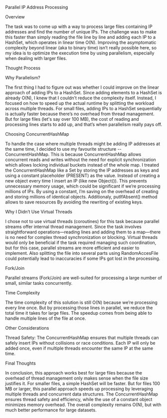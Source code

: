 Parallel IP Address Processing

Overview

The task was to come up with a way to process large files containing IP addresses and find the number of unique IPs. 
The challenge was to make this faster than simply reading the file line by line and adding each IP to a HashSet, which operates in linear time O(N). 
Improving the asymptomatic complexity beyond linear (aka to binary time) isn’t really possible here, so my idea is to optimize the execution time by using parallelism, especially when dealing with larger files.

Thought Process

Why Parallelism?

The first thing I had to figure out was whether I could improve on the linear approach of adding IPs to a HashSet. Since adding elements to a HashSet is already O(N), 
I knew that I couldn’t reduce the complexity itself. Instead, I focused on how to speed up the actual runtime by splitting the workload across multiple threads.
For small files, adding IPs to a HashSet sequentially is actually faster because there’s no overhead from thread management. But for large files (let's say over 100 MB),
the cost of reading and processing lines starts to add up, and that’s when parallelism really pays off.

Choosing ConcurrentHashMap

To handle the case where multiple threads might be adding IP addresses at the same time, I decided to use my favourite structure -- ConcurrentHashMap. 
This is because ConcurrentHashMap allows concurrent reads and writes without the need for explicit synchronization which allows locking individual buckets instead of the whole map.
I treated the ConcurrentHashMap like a Set by storing the IP addresses as keys and using a constant placeholder (PRESENT) as the value. 
Instead of creating a new object every time I insert an IP (like new Object()). This prevents unnecessary memory usage, which could be significant if we’re processing millions of IPs. 
By using a constant, I’m saving on the overhead of creating and storing millions of identical objects.
Additionaly, putIfAbsent() method allows to save resources By avoiding the rewriting of existing keys.

Why I Didn’t Use Virtual Threads

I chose not to use virtual threads (coroutines) for this task because parallel streams offer internal thread management.
Since the task involves straightforward operations—reading lines and adding them to a map—there is no need for complex thread synchronization or blocking.
Virtual threads would only be beneficial if the task required managing such coordination, but for this case, parallel streams are more efficient and easier to implement.
Also splitting the file into several parts using RandomAccesFile could potentially lead to inaccuracies if some IPs got lost in the processing.

Fork/Join

Parallel streams (Fork/Join) are well-suited for processing a large number of small, similar tasks concurrently.

Time Complexity

The time complexity of this solution is still O(N) because we’re processing every line once. But by processing those lines in parallel, we reduce the total time it takes for large files. 
The speedup comes from being able to handle multiple lines of the file at once.

Other Considerations

Thread Safety: The ConcurrentHashMap ensures that multiple threads can safely insert IPs without collisions or race conditions. 
Each IP will only be added once, even if multiple threads encounter the same IP at the same time.

Final Thoughts

In conclusion, this approach works best for large files because the overhead of thread management only makes sense when the file size justifies it. 
For smaller files, a simple HashSet will be faster. But for files 100 MB or larger, this parallel approach speeds up processing by leveraging multiple threads and concurrent data structures. 
The ConcurrentHashMap ensures thread safety and efficiency, while the use of a constant object minimizes memory overhead. The overall complexity remains O(N), but with much better performance for large datasets.

